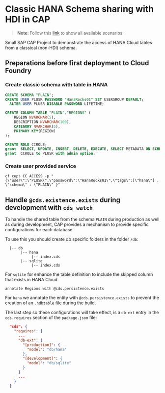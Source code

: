 # Classic HANA Schema sharing with HDI in CAP

> **Note**: Follow this [link](https://github.com/stockbal/cap-samples/tree/main) to show all available scenarios

Small SAP CAP Project to demonstrate the access of HANA Cloud tables from a classical (non-HDI) schema.

## Preparations before first deployment to Cloud Foundry

### Create classic schema with table in HANA

```sql
CREATE SCHEMA "PLAIN";
CREATE USER PLUSR PASSWORD "HanaRocks01" SET USERGROUP DEFAULT;
  ALTER USER PLUSR DISABLE PASSWORD LIFETIME;

CREATE COLUMN TABLE "PLAIN"."REGIONS" (
	REGION NVARCHAR(5),
	DESCRIPTION NVARCHAR(100),
	CATEGORY NVARCHAR(5),
	PRIMARY KEY(REGION)
);

CREATE ROLE CCROLE;
grant  SELECT, UPDATE, INSERT, DELETE, EXECUTE, SELECT METADATA ON SCHEMA "PLAIN" TO CCROLE with grant option;
grant  CCROLE to PLUSR with admin option;
```

### Create user provided service

```shell
cf cups CC_ACCESS -p "{\"user\":\"PLUSR\",\"password\":\"HanaRocks01\",\"tags\":[\"hana\"] , \"schema\" : \"PLAIN\" }"
```

## Handle `@cds.existence.exists` during development with `cds watch`

To handle the shared table from the schema `PLAIN` during production as well as during development, CAP provides a mechanism to provide specific configurations for each database.

To use this you should create db specific folders in the folder `/db`:

```
  |-- db
       |-- hana
	   	    |-- index.cds
       |-- sqlite
	   	    |-- index.cds
```

For `sqlite` for enhance the table definition to include the skipped column that exists in HANA Cloud

```cds
annotate Regions with @cds.persistence.exists
```

For `hana` we annotate the entity with `@cds.persistence.exists` to prevent the creation of an `.hdbtable` file during the build.

The last step so these configurations will take effect, is a `db-ext` entry in the `cds.requires` section of the `package.json` file:

```json
  "cds": {
	"requires": {
	  ...
      "db-ext": {
        "[production]": {
          "model": "db/hana"
        },
        "[development]": {
          "model": "db/sqlite"
        }
      }
	  ...
	}
  }
```
